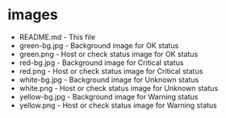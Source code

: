 images
======

* README.md - This file
* green-bg.jpg - Background image for OK status
* green.png - Host or check status image for OK status
* red-bg.jpg - Background image for Critical status
* red.png - Host or check status image for Critical status
* white-bg.jpg - Background image for Unknown status
* white.png - Host or check status image for Unknown status
* yellow-bg.jpg - Background image for Warning status
* yellow.png - Host or check status image for Warning status
